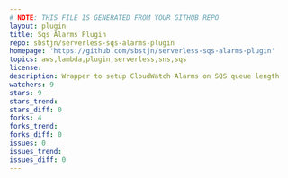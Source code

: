 ```yaml
---
# NOTE: THIS FILE IS GENERATED FROM YOUR GITHUB REPO
layout: plugin
title: Sqs Alarms Plugin
repo: sbstjn/serverless-sqs-alarms-plugin
homepage: 'https://github.com/sbstjn/serverless-sqs-alarms-plugin'
topics: aws,lambda,plugin,serverless,sns,sqs
license: 
description: Wrapper to setup CloudWatch Alarms on SQS queue length
watchers: 9
stars: 9
stars_trend: 
stars_diff: 0
forks: 4
forks_trend: 
forks_diff: 0
issues: 0
issues_trend: 
issues_diff: 0
---
```

